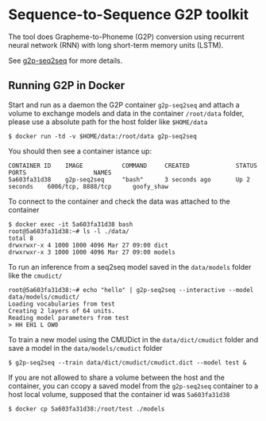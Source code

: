 # Sequence-to-Sequence G2P toolkit
The tool does Grapheme-to-Phoneme (G2P) conversion using recurrent neural network (RNN) with long short-term memory units (LSTM).

See [g2p-seq2seq](https://github.com/cmusphinx/g2p-seq2seq) for more details.

## Running G2P in Docker
Start and run as a daemon the G2P container `g2p-seq2seq` and attach a volume to exchange models and data in the container `/root/data` folder, please use a absolute path for the host folder like `$HOME/data`

```
$ docker run -td -v $HOME/data:/root/data g2p-seq2seq
```

You should then see a container istance up:
```
CONTAINER ID    IMAGE           COMMAND     CREATED             STATUS          PORTS                   NAMES
5a603fa31d38    g2p-seq2seq     "bash"      3 seconds ago       Up 2 seconds    6006/tcp, 8888/tcp      goofy_shaw
```

To connect to the container and check the data was attached to the container
```
$ docker exec -it 5a603fa31d38 bash
root@5a603fa31d38:~# ls -l ./data/
total 8
drwxrwxr-x 4 1000 1000 4096 Mar 27 09:00 dict
drwxrwxr-x 3 1000 1000 4096 Mar 27 09:00 models
```

To run an inference from a seq2seq model saved in the `data/models` folder like the `cmudict/`
```
root@5a603fa31d38:~# echo "hello" | g2p-seq2seq --interactive --model data/models/cmudict/
Loading vocabularies from test
Creating 2 layers of 64 units.
Reading model parameters from test
> HH EH1 L OW0
```

To train a new model using the CMUDict in the `data/dict/cmudict` folder and save a model in the `data/models/cmudict` folder
```
$ g2p-seq2seq --train data/dict/cmudict/cmudict.dict --model test &
```

If you are not allowed to share a volume between the host and the container, you can ccopy a saved model from the `g2p-seq2seq` container to a host local volume, supposed that the container id was `5a603fa31d38`

```
$ docker cp 5a603fa31d38:/root/test ./models
```